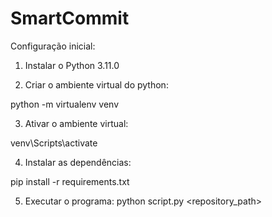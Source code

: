 # SmartCommit


Configuração inicial:

1. Instalar o Python 3.11.0

2. Criar o ambiente virtual do python:

python -m virtualenv venv

3. Ativar o ambiente virtual:

venv\Scripts\activate

4. Instalar as dependências:

pip install -r requirements.txt

5. Executar o programa:
python script.py <repository_path>
